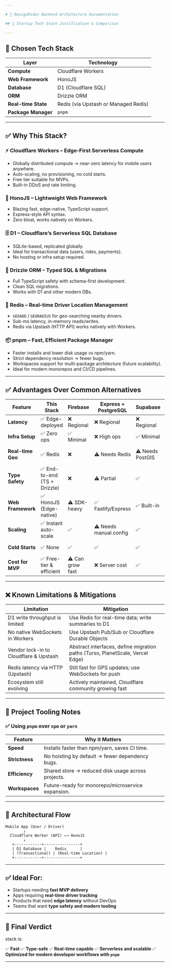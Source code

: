 ```yaml
---

# 📘 NavigoRides Backend Architecture Documentation

## 🚀 Startup Tech Stack Justification & Comparison

---
```


## 🧩 Chosen Tech Stack

| Layer               | Technology                           |
| ------------------- | ------------------------------------ |
| **Compute**         | Cloudflare Workers                   |
| **Web Framework**   | HonoJS                               |
| **Database**        | D1 (Cloudflare SQL)                  |
| **ORM**             | Drizzle ORM                          |
| **Real-time State** | Redis (via Upstash or Managed Redis) |
| **Package Manager** | `pnpm`                               |

---

## ✅ Why This Stack?

### ⚡ Cloudflare Workers – Edge-First Serverless Compute

* Globally distributed compute → near-zero latency for mobile users anywhere.
* Auto-scaling, no provisioning, no cold starts.
* Free tier suitable for MVPs.
* Built-in DDoS and rate limiting.

### 🧱 HonoJS – Lightweight Web Framework

* Blazing fast, edge-native, TypeScript support.
* Express-style API syntax.
* Zero bloat, works natively on Workers.

### 🗄️ D1 – Cloudflare’s Serverless SQL Database

* SQLite-based, replicated globally.
* Ideal for transactional data (users, rides, payments).
* No hosting or infra setup required.

### 🧠 Drizzle ORM – Typed SQL & Migrations

* Full TypeScript safety with schema-first development.
* Clean SQL migrations.
* Works with D1 and other modern DBs.

### 📍 Redis – Real-time Driver Location Management

* `GEOADD` / `GEORADIUS` for geo-searching nearby drivers.
* Sub-ms latency, in-memory reads/writes.
* Redis via Upstash (HTTP API) works natively with Workers.

### 📦 pnpm – Fast, Efficient Package Manager

* Faster installs and lower disk usage vs npm/yarn.
* Strict dependency resolution → fewer bugs.
* Workspaces support for multi-package architecture (future scalability).
* Ideal for modern monorepos and CI/CD pipelines.

---

## ✅ Advantages Over Common Alternatives

| Feature           | This Stack                  | Firebase         | Express + PostgreSQL   | Supabase         | AWS Lambda         |
| ----------------- | --------------------------- | ---------------- | ---------------------- | ---------------- | ------------------ |
| **Latency**       | ✅ Edge-deployed             | ❌ Regional       | ❌ Regional             | ❌ Regional       | ❌ Regional         |
| **Infra Setup**   | ✅ Zero ops                  | ✅ Minimal        | ❌ High ops             | ✅ Minimal        | ⚠️ Complex         |
| **Real-time Geo** | ✅ Redis                     | ❌                | ⚠️ Needs Redis         | ⚠️ Needs PostGIS | ⚠️ Needs external  |
| **Type Safety**   | ✅ End-to-end (TS + Drizzle) | ❌                | ⚠️ Partial             | ✅                | ⚠️ Partial         |
| **Web Framework** | ✅ HonoJS (Edge-native)      | ⚠️ SDK-heavy     | ✅ Fastify/Express      | ✅ Built-in       | ✅ API Gateway      |
| **Scaling**       | ✅ Instant auto-scale        | ✅                | ⚠️ Needs manual config | ✅                | ✅                  |
| **Cold Starts**   | ✅ None                      | ✅                | ✅                      | ✅                | ❌ Possible         |
| **Cost for MVP**  | ✅ Free-tier & efficient     | ⚠️ Can grow fast | ❌ Server cost          | ✅                | ⚠️ Complex billing |

---

## ❌ Known Limitations & Mitigations

| Limitation                             | Mitigation                                                                    |
| -------------------------------------- | ----------------------------------------------------------------------------- |
| D1 write throughput is limited         | Use Redis for real-time data; write summaries to D1                           |
| No native WebSockets in Workers        | Use Upstash Pub/Sub or Cloudflare Durable Objects                             |
| Vendor lock-in to Cloudflare & Upstash | Abstract interfaces, define migration paths (Turso, PlanetScale, Vercel Edge) |
| Redis latency via HTTP (Upstash)       | Still fast for GPS updates; use WebSockets for push                           |
| Ecosystem still evolving               | Actively maintained, Cloudflare community growing fast                        |

---

## 🔧 Project Tooling Notes

### ✅ Using `pnpm` over `npm` or `yarn`

| Feature        | Why it Matters                                     |
| -------------- | -------------------------------------------------- |
| **Speed**      | Installs faster than npm/yarn, saves CI time.      |
| **Strictness** | No hoisting by default → fewer dependency bugs.    |
| **Efficiency** | Shared store → reduced disk usage across projects. |
| **Workspaces** | Future-ready for monorepo/microservice expansion.  |

---

## 🧠 Architectural Flow

```text
Mobile App (User / Driver)
        ↓
  Cloudflare Worker (API) ←→ HonoJS
        ↓
   +------------+----------------+
   | D1 Database |    Redis      |
   | (Transactional) | (Real-time Location) |
   +------------+----------------+
```

---

## ✅ Ideal For:

* Startups needing **fast MVP delivery**
* Apps requiring **real-time driver tracking**
* Products that need **edge latency** without DevOps
* Teams that want **type safety and modern tooling**

---

## 🏁 Final Verdict

stack is:

✅ **Fast**
✅ **Type-safe**
✅ **Real-time capable**
✅ **Serverless and scalable**
✅ **Optimized for modern developer workflows with `pnpm`**

---
